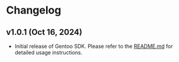 # Changelog

## v1.0.1 (Oct 16, 2024)
- Initial release of Gentoo SDK. Please refer to the [README.md](https://github.com/waddle-corp/gentoo-sdk-aos/blob/main/README.md) for detailed usage instructions.
